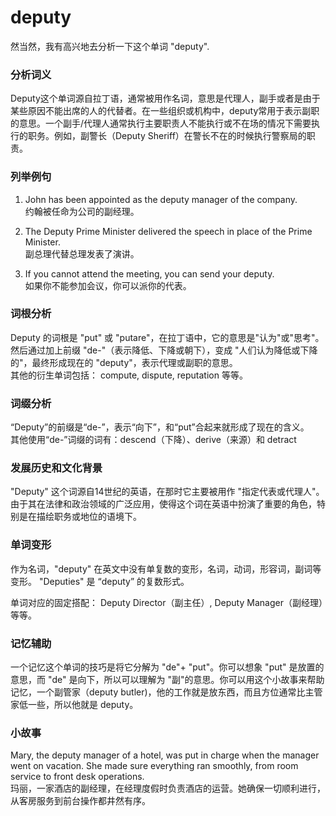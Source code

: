# deputy

然当然，我有高兴地去分析一下这个单词 "deputy".

  

### 分析词义

  

Deputy这个单词源自拉丁语，通常被用作名词，意思是代理人，副手或者是由于某些原因不能出席的人的代替者。在一些组织或机构中，deputy常用于表示副职的意思。一个副手/代理人通常执行主要职责人不能执行或不在场的情况下需要执行的职务。例如，副警长（Deputy Sheriff）在警长不在的时候执行警察局的职责。

  

### 列举例句

  

1.  John has been appointed as the deputy manager of the company.  
    约翰被任命为公司的副经理。
    
      
    
2.  The Deputy Prime Minister delivered the speech in place of the Prime Minister.  
    副总理代替总理发表了演讲。
    
      
    
3.  If you cannot attend the meeting, you can send your deputy.  
    如果你不能参加会议，你可以派你的代表。
    
      
    

  

### 词根分析

  

Deputy 的词根是 "put" 或 "putare"，在拉丁语中，它的意思是"认为"或"思考"。然后通过加上前缀 "de-"（表示降低、下降或朝下），变成 "人们认为降低或下降的"，最终形成现在的 "deputy"，表示代理或副职的意思。  
其他的衍生单词包括： compute, dispute, reputation 等等。

  

### 词缀分析

  

“Deputy”的前缀是“de-”，表示“向下”，和“put”合起来就形成了现在的含义。  
其他使用“de-”词缀的词有：descend（下降）、derive（来源）和 detract

  

### 发展历史和文化背景

  

"Deputy" 这个词源自14世纪的英语，在那时它主要被用作 "指定代表或代理人"。由于其在法律和政治领域的广泛应用，使得这个词在英语中扮演了重要的角色，特别是在描绘职务或地位的语境下。

  

### 单词变形

  

作为名词，"deputy" 在英文中没有单复数的变形，名词，动词，形容词，副词等变形。 "Deputies" 是 “deputy” 的复数形式。

  

单词对应的固定搭配： Deputy Director（副主任）, Deputy Manager（副经理）等等。

  

### 记忆辅助

  

一个记忆这个单词的技巧是将它分解为 "de"+ "put"。你可以想象 "put" 是放置的意思，而 "de" 是向下，所以可以理解为 "副"的意思。你可以用这个小故事来帮助记忆，一个副管家（deputy butler)，他的工作就是放东西，而且方位通常比主管家低一些，所以他就是 deputy。

  

### 小故事

  

Mary, the deputy manager of a hotel, was put in charge when the manager went on vacation. She made sure everything ran smoothly, from room service to front desk operations.  
玛丽，一家酒店的副经理，在经理度假时负责酒店的运营。她确保一切顺利进行，从客房服务到前台操作都井然有序。
